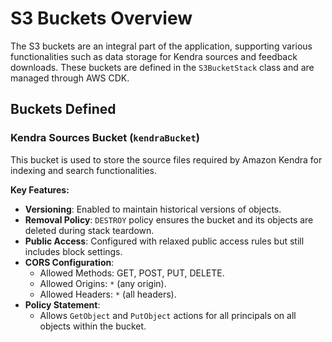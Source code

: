 # S3 Buckets Overview

The S3 buckets are an integral part of the application, supporting various functionalities such as data storage for Kendra sources and feedback downloads. These buckets are defined in the `S3BucketStack` class and are managed through AWS CDK.

## Buckets Defined

### Kendra Sources Bucket (`kendraBucket`)
This bucket is used to store the source files required by Amazon Kendra for indexing and search functionalities.

**Key Features:**
- **Versioning**: Enabled to maintain historical versions of objects.
- **Removal Policy**: `DESTROY` policy ensures the bucket and its objects are deleted during stack teardown.
- **Public Access**: Configured with relaxed public access rules but still includes block settings.
- **CORS Configuration**:
  - Allowed Methods: GET, POST, PUT, DELETE.
  - Allowed Origins: `*` (any origin).
  - Allowed Headers: `*` (all headers).
- **Policy Statement**:
  - Allows `GetObject` and `PutObject` actions for all principals on all objects within the bucket.
